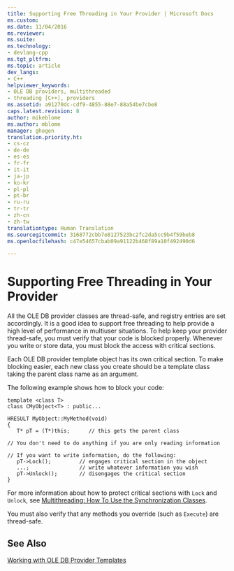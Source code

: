 ```yaml
---
title: Supporting Free Threading in Your Provider | Microsoft Docs
ms.custom: 
ms.date: 11/04/2016
ms.reviewer: 
ms.suite: 
ms.technology:
- devlang-cpp
ms.tgt_pltfrm: 
ms.topic: article
dev_langs:
- C++
helpviewer_keywords:
- OLE DB providers, multithreaded
- threading [C++], providers
ms.assetid: a91270dc-cdf9-4855-88e7-88a54be7cbe8
caps.latest.revision: 8
author: mikeblome
ms.author: mblome
manager: ghogen
translation.priority.ht:
- cs-cz
- de-de
- es-es
- fr-fr
- it-it
- ja-jp
- ko-kr
- pl-pl
- pt-br
- ru-ru
- tr-tr
- zh-cn
- zh-tw
translationtype: Human Translation
ms.sourcegitcommit: 3168772cbb7e8127523bc2fc2da5cc9b4f59beb8
ms.openlocfilehash: c47e54657cbab09a91122b468f89a10f492490d6

---
```

# Supporting Free Threading in Your Provider
All the OLE DB provider classes are thread-safe, and registry entries are set accordingly. It is a good idea to support free threading to help provide a high level of performance in multiuser situations. To help keep your provider thread-safe, you must verify that your code is blocked properly. Whenever you write or store data, you must block the access with critical sections.  
  
 Each OLE DB provider template object has its own critical section. To make blocking easier, each new class you create should be a template class taking the parent class name as an argument.  
  
 The following example shows how to block your code:  
  
```  
template <class T>  
class CMyObject<T> : public...  
  
HRESULT MyObject::MyMethod(void)  
{  
   T* pT = (T*)this;      // this gets the parent class   
  
// You don't need to do anything if you are only reading information  
  
// If you want to write information, do the following:  
   pT->Lock();         // engages critical section in the object  
   ...;                // write whatever information you wish  
   pT->Unlock();       // disengages the critical section  
}  
```  
  
 For more information about how to protect critical sections with `Lock` and `Unlock`, see [Multithreading: How To Use the Synchronization Classes](../../parallel/multithreading-how-to-use-the-synchronization-classes.md).  
  
 You must also verify that any methods you override (such as `Execute`) are thread-safe.  
  
## See Also  
 [Working with OLE DB Provider Templates](../../data/oledb/working-with-ole-db-provider-templates.md)


<!--HONumber=Jan17_HO2-->


